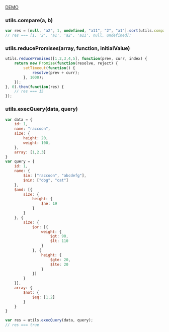 [DEMO](https://godicheol.github.io/javascript-utilities/)

### utils.compare(a, b)
```js
var res = [null, "a2", 1, undefined, "a11", "2", "a1"].sort(utils.compare);
// res === [1, '2', 'a1', 'a2', 'a11', null, undefined];
```

### utils.reducePromises(array, function, initialValue)
```js
utils.reducePromises([1,2,3,4,5], function(prev, curr, index) {
    return new Promise(function(resolve, reject) {
        setTimeout(function() {
            resolve(prev + curr);
        }, 1000);
    });
}, 0).then(function(res) {
    // res === 15
});
```

### utils.execQuery(data, query)
```js
var data = {
    id: 1,
    name: "raccoon",
    size: {
        height: 20,
        weight: 100,
    },
    array: [1,2,3]
}
var query = {
    id: 1,
    name: {
        $in: ["raccoon", "abcdefg"],
        $nin: ["dog", "cat"]
    },
    $and: [{
        size: {
            height: {
                $ne: 19
            }
        }
    }, {
        size: {
            $or: [{
                weight: {
                    $gt: 90,
                    $lt: 110
                }
            }, {
                height: {
                    $gte: 20,
                    $lte: 20
                }
            }]
        }
    }],
    array: {
        $not: {
            $eq: [1,2]
        }
    }
}

var res = utils.execQuery(data, query);
// res === true
```

